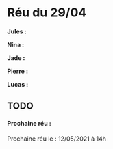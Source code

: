 # Réu du 29/04
**Jules :**


**Nina :**


**Jade :**


**Pierre :**


**Lucas :**


## TODO


#### Prochaine réu :

Prochaine réu le : 12/05/2021 à 14h


